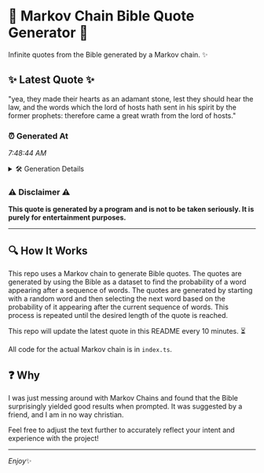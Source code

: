 # 📖 Markov Chain Bible Quote Generator 📖

Infinite quotes from the Bible generated by a Markov chain. ✨

## ✨ Latest Quote ✨
"yea, they made their hearts as an adamant stone, lest they should hear the law, and the words which the lord of hosts hath sent in his spirit by the former prophets: therefore came a great wrath from the lord of hosts."

### ⏰ Generated At
*7:48:44 AM*

<details>
    <summary>🛠️ Generation Details</summary>
    <p>
        <strong>🌱 Seed:</strong> yea,<br>
        <strong>🔄 Iterations:</strong> 41<br>
        <strong>📜 Context History:</strong><br>[ yea, ]: they<br>[ yea,, they ]: made<br>[ yea,, they, made ]: their<br>[ yea,, they, made, their ]: hearts<br>[ yea,, they, made, their, hearts ]: as<br>[ yea,, they, made, their, hearts, as ]: an<br>[ they, made, their, hearts, as, an ]: adamant<br>[ made, their, hearts, as, an, adamant ]: stone,<br>[ their, hearts, as, an, adamant, stone, ]: lest<br>[ hearts, as, an, adamant, stone,, lest ]: they<br>[ as, an, adamant, stone,, lest, they ]: should<br>[ an, adamant, stone,, lest, they, should ]: hear<br>[ adamant, stone,, lest, they, should, hear ]: the<br>[ stone,, lest, they, should, hear, the ]: law,<br>[ lest, they, should, hear, the, law, ]: and<br>[ they, should, hear, the, law,, and ]: the<br>[ should, hear, the, law,, and, the ]: words<br>[ hear, the, law,, and, the, words ]: which<br>[ the, law,, and, the, words, which ]: the<br>[ law,, and, the, words, which, the ]: lord<br>[ and, the, words, which, the, lord ]: of<br>[ the, words, which, the, lord, of ]: hosts<br>[ words, which, the, lord, of, hosts ]: hath<br>[ which, the, lord, of, hosts, hath ]: sent<br>[ the, lord, of, hosts, hath, sent ]: in<br>[ lord, of, hosts, hath, sent, in ]: his<br>[ of, hosts, hath, sent, in, his ]: spirit<br>[ hosts, hath, sent, in, his, spirit ]: by<br>[ hath, sent, in, his, spirit, by ]: the<br>[ sent, in, his, spirit, by, the ]: former<br>[ in, his, spirit, by, the, former ]: prophets:<br>[ his, spirit, by, the, former, prophets: ]: therefore<br>[ spirit, by, the, former, prophets:, therefore ]: came<br>[ by, the, former, prophets:, therefore, came ]: a<br>[ the, former, prophets:, therefore, came, a ]: great<br>[ former, prophets:, therefore, came, a, great ]: wrath<br>[ prophets:, therefore, came, a, great, wrath ]: from<br>[ therefore, came, a, great, wrath, from ]: the<br>[ came, a, great, wrath, from, the ]: lord<br>[ a, great, wrath, from, the, lord ]: of<br>[ great, wrath, from, the, lord, of ]: hosts.<br>
    </p>
</details>

### ⚠️ Disclaimer ⚠️
**This quote is generated by a program and is not to be taken seriously. It is purely for entertainment purposes.**

---

## 🔍 How It Works

This repo uses a Markov chain to generate Bible quotes. The quotes are generated by using the Bible as a dataset to find the probability of a word appearing after a sequence of words. The quotes are generated by starting with a random word and then selecting the next word based on the probability of it appearing after the current sequence of words. This process is repeated until the desired length of the quote is reached.

This repo will update the latest quote in this README every 10 minutes. ⏳

All code for the actual Markov chain is in `index.ts`.

## ❓ Why

I was just messing around with Markov Chains and found that the Bible surprisingly yielded good results when prompted. 
It was suggested by a friend, and I am in no way christian.

Feel free to adjust the text further to accurately reflect your intent and experience with the project!

---

*Enjoy*✨
